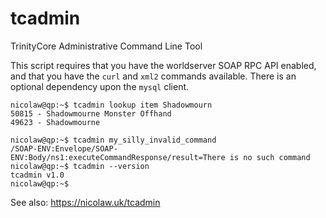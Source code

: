 # tcadmin
TrinityCore Administrative Command Line Tool

This script requires that you have the worldserver SOAP RPC API enabled, and that you have the `curl` and `xml2` commands available. There is an optional dependency upon the `mysql` client.

```
nicolaw@qp:~$ tcadmin lookup item Shadowmourn
50815 - Shadowmourne Monster Offhand
49623 - Shadowmourne

nicolaw@qp:~$ tcadmin my_silly_invalid_command
/SOAP-ENV:Envelope/SOAP-ENV:Body/ns1:executeCommandResponse/result=There is no such command
nicolaw@qp:~$ tcadmin --version
tcadmin v1.0
nicolaw@qp:~$
```

See also: https://nicolaw.uk/tcadmin

